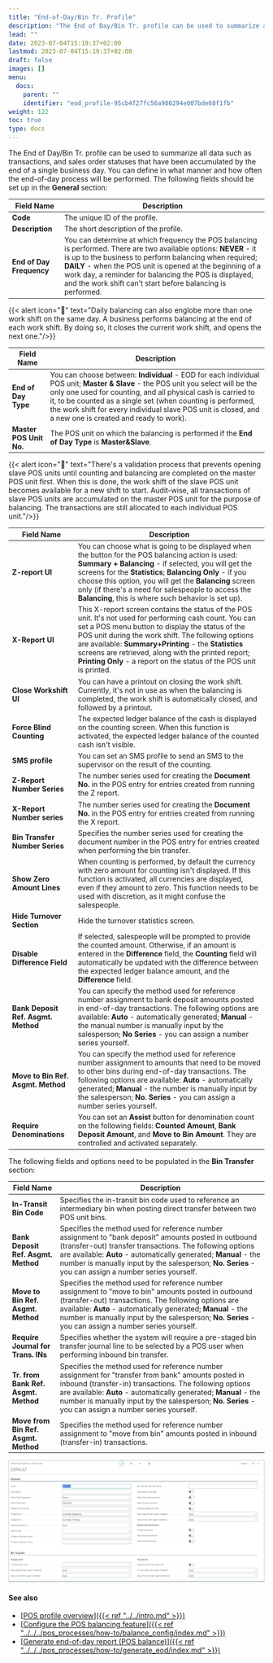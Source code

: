 ```yaml
---
title: "End-of-Day/Bin Tr. Profile"
description: "The End of Day/Bin Tr. profile can be used to summarize all data such as transactions, and sales order statuses that have been accumulated by the end of a single business day."
lead: ""
date: 2023-07-04T15:19:37+02:00
lastmod: 2023-07-04T15:19:37+02:00
draft: false
images: []
menu:
  docs:
    parent: ""
    identifier: "eod_profile-95cb4f27fc56a980294e007bde68f1fb"
weight: 122
toc: true
type: docs
---
```


The End of Day/Bin Tr. profile can be used to summarize all data such as transactions, and sales order statuses that have been accumulated by the end of a single business day. You can define in what manner and how often the end-of-day process will be performed. The following fields should be set up in the **General** section:

| Field Name      | Description |
| ----------- | ----------- |
| **Code**       | The unique ID of the profile.     |
| **Description**   | The short description of the profile.        |
| **End of Day Frequency**  | You can determine at which frequency the POS balancing is performed. There are two available options: **NEVER** - it is up to the business to perform balancing when required; **DAILY** - when the POS unit is opened at the beginning of a work day, a reminder for balancing the POS is displayed, and the work shift can't start before balancing is performed. |


{{< alert icon="📝" text="Daily balancing can also englobe more than one work shift on the same day. A business performs balancing at the end of each work shift. By doing so, it closes the current work shift, and opens the next one."/>}}


| Field Name      | Description |
| ----------- | ----------- |
| **End of Day Type** | You can choose between: **Individual** - EOD for each individual POS unit; **Master & Slave** - the POS unit you select will be the only one used for counting, and all physical cash is carried to it, to be counted as a single set (when counting is performed, the work shift for every individual slave POS unit is closed, and a new one is created and ready to work). |
| **Master POS Unit No.** | The POS unit on which the balancing is performed if the **End of Day Type** is **Master&Slave**. |


{{< alert icon="📝" text="There's a validation process that prevents opening slave POS units until counting and balancing are completed on the master POS unit first. When this is done, the work shift of the slave POS unit becomes available for a new shift to start. Audit-wise, all transactions of slave POS units are accumulated on the master POS unit for the purpose of balancing. The transactions are still allocated to each individual POS unit."/>}}

| Field Name      | Description |
| ----------- | ----------- |
| **Z-report UI** | You can choose what is going to be displayed when the button for the POS balancing action is used: **Summary + Balancing** - if selected, you will get the screens for the **Statistics**; **Balancing Only** - if you choose this option, you will get the **Balancing** screen only (if there's a need for salespeople to access the **Balancing**, this is where such behavior is set up). |
| **X-Report UI** | This X-report screen contains the status of the POS unit. It's not used for performing cash count. You can set a POS menu button to display the status of the POS unit during the work shift. The following options are available: **Summary+Printing** - the **Statistics** screens are retrieved, along with the printed report; **Printing Only** - a report on the status of the POS unit is printed. |
| **Close Workshift UI** | You can have a printout on closing the work shift. Currently, it's not in use as when the balancing is completed, the work shift is automatically closed, and followed by a printout. |
| **Force Blind Counting** | The expected ledger balance of the cash is displayed on the counting screen. When this function is activated, the expected ledger balance of the counted cash isn't visible.  |
| **SMS profile** | You can set an SMS profile to send an SMS to the supervisor on the result of the counting. |
| **Z-Report Number Series** | The number series used for creating the **Document No.** in the POS entry for entries created from running the Z report. |
| **X-Report Number series** | The number series used for creating the **Document No.** in the POS entry for entries created from running the X report. |
| **Bin Transfer Number Series** | Specifies the number series used for creating the document number in the POS entry for entries created when performing the bin transfer. | 
| **Show Zero Amount Lines** | When counting is performed, by default the currency with zero amount for counting isn't displayed. If this function is activated, all currencies are displayed, even if they amount to zero. This function needs to be used with discretion, as it might confuse the salespeople.  |
| **Hide Turnover Section** | Hide the turnover statistics screen. |
| **Disable Difference Field** | If selected, salespeople will be prompted to provide the counted amount. Otherwise, if an amount is entered in the **Difference** field, the **Counting** field will automatically be updated with the difference between the expected ledger balance amount, and the **Difference** field. |
| **Bank Deposit Ref. Asgmt. Method**| You can specify the method used for reference number assignment to bank deposit amounts posted in end-of-day transactions. The following options are available: **Auto** - automatically generated; **Manual** - the manual number is manually input by the salesperson; **No Series** - you can assign a number series yourself. | 
| **Move to Bin Ref. Asgmt. Method** | You can specify the method used for reference number assignment to amounts that need to be moved to other bins during end-of-day transactions. The following options are available: **Auto** - automatically generated; **Manual** - the number is manually input by the salesperson; **No. Series** - you can assign a number series yourself. | 
| **Require Denominations** | You can set an **Assist** button for denomination count on the following fields: **Counted Amount**, **Bank Deposit Amount**, and **Move to Bin Amount**. They are controlled and activated separately.  |


The following fields and options need to be populated in the **Bin Transfer** section:

| Field Name      | Description |
| ----------- | ----------- |
| **In-Transit Bin Code** | Specifies the in-transit bin code used to reference an intermediary bin when posting direct transfer between two POS unit bins. | 
| **Bank Deposit Ref. Asgmt. Method** | Specifies the method used for reference number assignment to "bank deposit" amounts posted in outbound (transfer-out) transfer transactions. The following options are available: **Auto** - automatically generated; **Manual** - the number is manually input by the salesperson; **No. Series** - you can assign a number series yourself. | 
| **Move to Bin Ref. Asgmt. Method** | Specifies the method used for reference number assignment to "move to bin" amounts posted in outbound (transfer-out) transactions. The following options are available: **Auto** - automatically generated; **Manual** - the number is manually input by the salesperson; **No. Series** - you can assign a number series yourself. | 
| **Require Journal for Trans. INs** | Specifies whether the system will require a pre-staged bin transfer journal line to be selected by a POS user when performing inbound bin transfer. | 
| **Tr. from Bank Ref. Asgmt. Method** | Specifies the method used for reference number assignment for "transfer from bank" amounts posted in inbound (transfer-in) transactions. The following options are available: **Auto** - automatically generated; **Manual** - the number is manually input by the salesperson; **No. Series** - you can assign a number series yourself. | 
| **Move from Bin Ref. Asgmt. Method** | Specifies the method used for reference number assignment to "move from bin" amounts posted in inbound (transfer-in) transactions. | 

  ![eod_new](Images/eod_new.PNG)


#### See also

- [<ins>POS profile overview<ins>]({{< ref "../../intro.md" >}})
- [<ins>Configure the POS balancing feature<ins>]({{< ref "../../../pos_processes/how-to/balance_config/index.md" >}})
- [<ins>Generate end-of-day report (POS balance)<ins>]({{< ref "../../../pos_processes/how-to/generate_eod/index.md" >}})